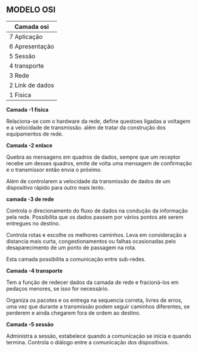## MODELO OSI

| Camada osi |            
|  --------  |
|7 Aplicação |
|6 Apresentação|
|5 Sessão |
|4 transporte |
|3 Rede |
|2 Link de dados|
|1 Fisica|



**Camada -1 fisica**

Relaciona-se com o hardware da rede, define questoes ligadas a voltagem e a velocidade de transmissão. além de tratar da construção dos equipamentos de rede.

**Camada -2 enlace**

Quebra as mensagens em quadros de dados, sempre que um receptor recebe um desses quadros, emite de volta uma mensagem de confirmação e o transmissor então envia o próximo.

Além de controlarem a velocidade da transmissão de dados de um dispositivo rápido para outro mais lento.

**camada -3 de rede**

Controla o direcionamento do fluxo de dados na condução da informação pela rede. Possibilita que os dados passem por vários pontos até serem entregues no destino.

Controla rotas e escolhe os melhores caminhos. Leva em consideração a distancia mais curta, congestionamentos ou falhas ocasionadas pelo desaparecimento de um ponto de passagem na rota.

Esta camada possibilita a comunicação entre sub-redes.


**Camada -4 transporte**

Tem a função de redecer dados da camada de rede e fracioná-los em pedaços menores, se isso for necessário.

Organiza os pacotes e os entrega na sequencia correta, livres de erros, uma vez que durante a transmissão podem seguir caminhos diferentes, se perderem e ainda chegarem fora de ordem ao destino.


**Camada -5 sessão**

Administra a sessão, estabelece quando a comunicação se inicia e quando termina. Controla o diálogo entre a comunicação dos dispositivos.
